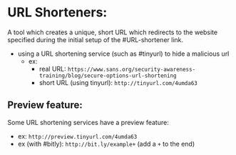 
# URL Shorteners:
A tool which creates a unique, short URL which redirects to the website specified during the initial setup of the #URL-shortener link.
- using a URL shortening service (such as #tinyurl) to hide a malicious url
	- ex:
		- real URL: `https://www.sans.org/security-awareness-training/blog/secure-options-url-shortening`
		- short URL (using tinyurl): `http://tinyurl.com/4umda63`

## Preview feature:
Some URL shortening services have a preview feature:
- ex: `http://preview.tinyurl.com/4umda63`
- ex (with #bitly): `http://bit.ly/example+` (add a `+` to the end)